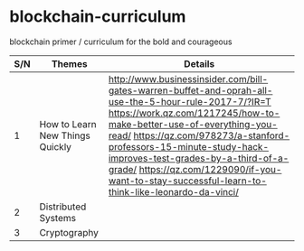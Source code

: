 # blockchain-curriculum
blockchain primer / curriculum for the bold and courageous

| S/N | Themes                          | Details |
|-----|---------------------------------|---------|
| 1   | How to Learn New Things Quickly | http://www.businessinsider.com/bill-gates-warren-buffet-and-oprah-all-use-the-5-hour-rule-2017-7/?IR=T https://work.qz.com/1217245/how-to-make-better-use-of-everything-you-read/ https://qz.com/978273/a-stanford-professors-15-minute-study-hack-improves-test-grades-by-a-third-of-a-grade/ https://qz.com/1229090/if-you-want-to-stay-successful-learn-to-think-like-leonardo-da-vinci/|
| 2   | Distributed Systems             |
| 3   | Cryptography                    |
